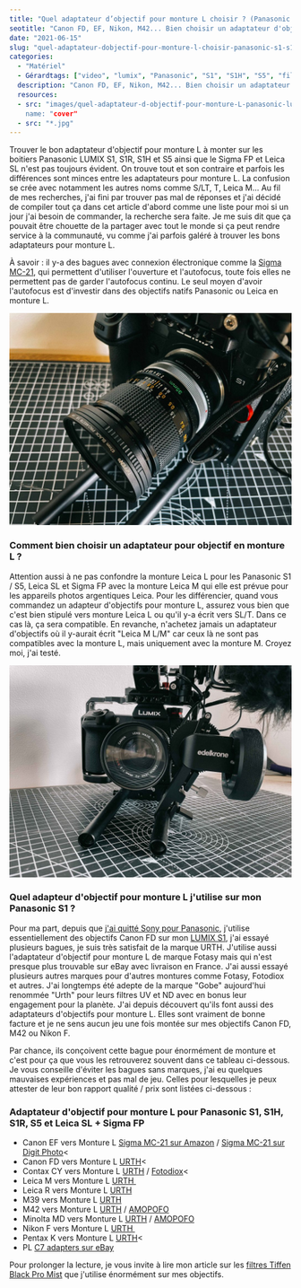 ```yaml
---
title: "Quel adaptateur d’objectif pour monture L choisir ? (Panasonic S1, S1H, S5, Sigma FP et Leica SL)"
seotitle: "Canon FD, EF, Nikon, M42... Bien choisir un adaptateur d'objectif pour monture L compatible avec Panasonic LUMIX S1, S1R, S1H, S5 et Sigma FP"
date: "2021-06-15"
slug: "quel-adaptateur-dobjectif-pour-monture-l-choisir-panasonic-s1-s1h-s5-sigma-fp-et-leica-sl-2"
categories:
  - "Matériel"
  - Gérardtags: ["video", "lumix", "Panasonic", "S1", "S1H", "S5", "filmmaking", "objectif", "adaptateur", "monture L", "Leica L", "Sigma FP", "Leica SL", "canon FD", "Canon EF", "Nikon F", "M42"]
  description: "Canon FD, EF, Nikon, M42... Bien choisir un adaptateur d'objectif pour monture L compatible avec Panasonic LUMIX S1, S1R, S1H, S5 et Sigma FP"
  resources:
  - src: "images/quel-adaptateur-d-objectif-pour-monture-L-panasonic-lumix-s1_03-scaled.jpg
    name: "cover"
  - src: "*.jpg"
---
```


Trouver le bon adaptateur d'objectif pour monture L à monter sur les boitiers Panasonic LUMIX S1, S1R, S1H et S5 ainsi que le Sigma FP et Leica SL n'est pas toujours évident. On trouve tout et son contraire et parfois les différences sont minces entre les adaptateurs pour monture L. La confusion se crée avec notamment les autres noms comme S/LT, T, Leica M... Au fil de mes recherches, j'ai fini par trouver pas mal de réponses et j'ai décidé de compiler tout ça dans cet article d'abord comme une liste pour moi si un jour j'ai besoin de commander, la recherche sera faite. Je me suis dit que ça pouvait être chouette de la partager avec tout le monde si ça peut rendre service à la communauté, vu comme j'ai parfois galéré à trouver les bons adaptateurs pour monture L.

À savoir : il y-a des bagues avec connexion électronique comme la [Sigma MC-21](https://amzn.to/30Nwns6), qui permettent d'utiliser l'ouverture et l'autofocus, toute fois elles ne permettent pas de garder l'autofocus continu. Le seul moyen d'avoir l'autofocus est d'investir dans des objectifs natifs Panasonic ou Leica en monture L.

![adapteur d'objectif pour monture L panasonic lumix s1 s1h s5 sigma FP](images/quel-adaptateur-d-objectif-pour-monture-L-panasonic-lumix-s1_01-1024x768.jpg)

### Comment bien choisir un adaptateur pour objectif en monture L ?

Attention aussi à ne pas confondre la monture Leica L pour les Panasonic S1 / S5, Leica SL et Sigma FP avec la monture Leica M qui elle est prévue pour les appareils photos argentiques Leica. Pour les différencier, quand vous commandez un adapteur d'objectifs pour monture L, assurez vous bien que c'est bien stipulé vers monture Leica L ou qu'il y-a écrit vers SL/T. Dans ce cas là, ça sera compatible. En revanche, n'achetez jamais un adaptateur d'objectifs où il y-aurait écrit "Leica M L/M" car ceux là ne sont pas compatibles avec la monture L, mais uniquement avec la monture M. Croyez moi, j'ai testé.

![adapteur d'objectif pour monture L panasonic lumix s1 s1h s5 sigma FP](images/quel-adaptateur-d-objectif-pour-monture-L-panasonic-lumix-s1_02-1024x768.jpg)

### Quel adapteur d'objectif pour monture L j'utilise sur mon Panasonic S1 ?

Pour ma part, depuis que [j'ai quitté Sony pour Panasonic](http://jeremyjanin.com/matos-photo-video-pourquoi-jai-quitte-sony-pour-le-panasonic-s1/), j'utilise essentiellement des objectifs Canon FD sur mon [LUMIX S1](https://www.digit-photo.com/PANASONIC-Lumix-S1-Boitier-Nu-rPANASONICDCS1EK.html?dpa_id=21), j'ai essayé plusieurs bagues, je suis très satisfait de la marque URTH. J'utilise aussi l'adaptateur d'objectif pour monture L de marque Fotasy mais qui n'est presque plus trouvable sur eBay avec livraison en France. J'ai aussi essayé plusieurs autres marques pour d'autres montures comme Fotasy, Fotodiox et autres. J'ai longtemps été adepte de la marque "Gobe" aujourd'hui renommée "Urth" pour leurs filtres UV et ND avec en bonus leur engagement pour la planète. J'ai depuis découvert qu'ils font aussi des adaptateurs d'objectifs pour monture L. Elles sont vraiment de bonne facture et je ne sens aucun jeu une fois montée sur mes objectifs Canon FD, M42 ou Nikon F.

Par chance, ils conçoivent cette bague pour énormément de monture et c'est pour ça que vous les retrouverez souvent dans ce tableau ci-dessous. Je vous conseille d'éviter les bagues sans marques, j'ai eu quelques mauvaises expériences et pas mal de jeu. Celles pour lesquelles je peux attester de leur bon rapport qualité / prix sont listées ci-dessous :

### Adaptateur d'objectif pour monture L pour Panasonic S1, S1H, S1R, S5 et Leica SL + Sigma FP

- Canon EF vers Monture L <a href="https://amzn.to/30Nwns6" target="_blank" rel="noopener">Sigma MC-21 sur Amazon</a></span> / <a href="https://www.digit-photo.com/SIGMA-Bague-d-Adaptation-MC-21-pour-Canon-EF-vers-Monture-L-rSIGMA89E969.html?dpa_id=21" target="_blank" rel="noopener">Sigma MC-21 sur Digit Photo</a><
- Canon FD vers Monture L <a href="https://amzn.to/3iJat2I" target="_blank" rel="noopener">URTH</a><
- Contax CY vers Monture L <a href="https://amzn.to/2TYRp6k" target="_blank" rel="noopener">URTH</a> / <a href="https://amzn.to/3iIt9Qj" target="_blank" rel="noopener">Fotodiox</a><
- Leica M vers Monture L <a href="https://amzn.to/3pYPXNs" target="_blank" rel="noopener">URTH&nbsp;</a>
- Leica R vers Monture L <a href="https://amzn.to/35p7mVO" target="_blank" rel="noopener">URTH</a>
- M39 vers Monture L <a href="https://amzn.to/3gqoTDz" target="_blank" rel="noopener">URTH</a>
- M42 vers Monture L <a href="https://amzn.to/35mqsMn" target="_blank" rel="noopener">URTH</a> / <a href="https://amzn.to/3gCBP7Z" target="_blank" rel="noopener">AMOPOFO</a>
- Minolta MD vers Monture L <a href="https://amzn.to/3gzvv1b" target="_blank" rel="noopener">URTH</a> / <a href="https://amzn.to/30M1HHE" target="_blank" rel="noopener">AMOPOFO</a>
- Nikon F vers Monture L <a href="https://amzn.to/3cIQcXp" target="_blank" rel="noopener">URTH&nbsp;</a>
- Pentax K vers Monture L <a href="https://amzn.to/3vvOwH7" target="_blank" rel="noopener">URTH</a></span><
- PL <a href="https://www.ebay.com/itm/PL-mount-lens-to-L-mount-Sigma-FP-Panasonic-S1H-Leica-SL2-adapter-c7adapters/252322326925?_trkparms=aid%3D111001%26algo%3DREC.SEED%26ao%3D1%26asc%3D225085%26meid%3D16e35b30e07a4913ab5af7af39a4be76%26pid%3D100667%26rk%3D1%26rkt%3D4%26mehot%3Dpp%26sd%3D252322326925%26itm%3D252322326925%26pmt%3D0%26noa%3D1%26pg%3D2334524&amp;_trksid=p2334524.c100667.m2042&amp;LH_ItemCondition=33" target="_blank" rel="noopener">C7 adapters sur eBay</a>

Pour prolonger la lecture, je vous invite à lire mon article sur les [filtres Tiffen Black Pro Mist](http://jeremyjanin.com/filtre-tiffen-black-pro-mist-lequel-choisir/) que j'utilise énormément sur mes objectifs.
